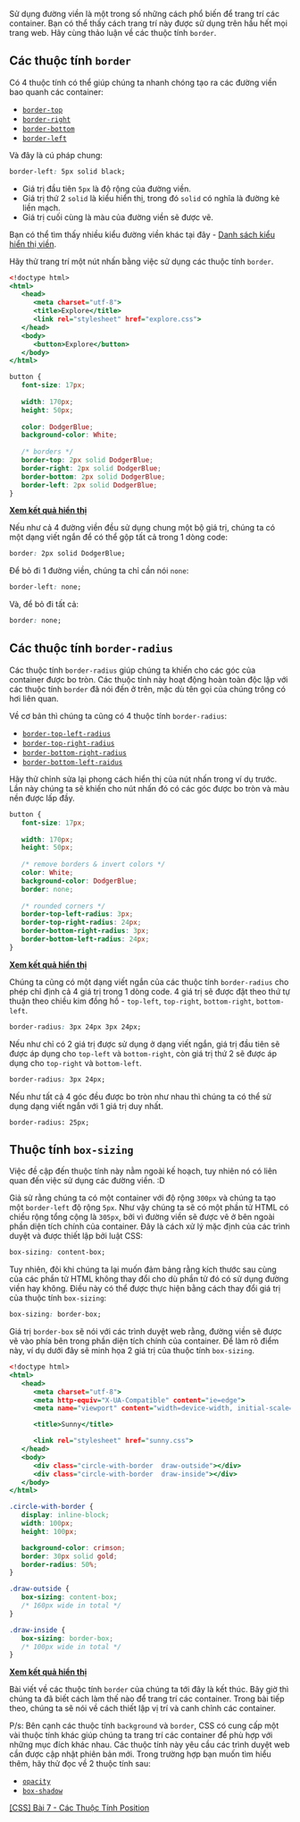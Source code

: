 Sử dụng đường viền là một trong số những cách phổ biến để trang trí các container. Bạn có thể thấy cách trang trí này được sử dụng trên hầu hết mọi trang web. Hãy cùng thảo luận về các thuộc tính `border`.

## Các thuộc tính `border`

Có 4 thuộc tính có thể giúp chúng ta nhanh chóng tạo ra các đường viền bao quanh các container:

- [`border-top`](https://www.w3schools.com/cssref/pr_border-top.asp)
- [`border-right`](https://www.w3schools.com/cssref/pr_border-right.asp)
- [`border-bottom`](https://www.w3schools.com/cssref/pr_border-bottom.asp)
- [`border-left`](https://www.w3schools.com/cssref/pr_border-left.asp)

Và đây là cú pháp chung:

```css
border-left: 5px solid black;
```

- Giá trị đầu tiên `5px` là độ rộng của đường viền.
- Giá trị thứ 2 `solid` là kiểu hiển thị, trong đó `solid` có nghĩa là đường kẻ liền mạch.
- Giá trị cuối cùng là màu của đường viền sẽ được vẽ.  

Bạn có thể tìm thấy nhiều kiểu đường viền khác tại đây - [Danh sách kiểu hiển thị viền](https://www.w3schools.com/cssref/pr_border-style.asp).

Hãy thử trang trí một nút nhấn bằng việc sử dụng các thuộc tính `border`.

```explore.html
<!doctype html>
<html>
   <head>
      <meta charset="utf-8">
      <title>Explore</title>
      <link rel="stylesheet" href="explore.css">
   </head>
   <body>
      <button>Explore</button>
   </body>
</html>
```

```explore.css
button {
   font-size: 17px;
   
   width: 170px;
   height: 50px;
   
   color: DodgerBlue;
   background-color: White;
   
   /* borders */
   border-top: 2px solid DodgerBlue;
   border-right: 2px solid DodgerBlue;
   border-bottom: 2px solid DodgerBlue;
   border-left: 2px solid DodgerBlue;
}
```

[**Xem kết quả hiển thị**](https://codepen.io/semiarthanoi/full/RwxPNWV)

Nếu như cả 4 đường viền đều sử dụng chung một bộ giá trị, chúng ta có một dạng viết ngắn để có thể gộp tất cả trong 1 dòng code:

```css
border: 2px solid DodgerBlue;
```

Để bỏ đi 1 đường viền, chúng ta chỉ cần nói `none`:

```css
border-left: none;
```

Và, để bỏ đi tất cả:

```css
border: none;
```

## Các thuộc tính `border-radius`

Các thuộc tính `border-radius` giúp chúng ta khiến cho các góc của container được bo tròn. Các thuộc tính này hoạt động hoàn toàn độc lập với các thuộc tính `border` đã nói đến ở trên, mặc dù tên gọi của chúng trông có hơi liên quan.

Về cơ bản thì chúng ta cũng có 4 thuộc tính `border-radius`:

- [`border-top-left-radius`](https://www.w3schools.com/cssref/css3_pr_border-top-left-radius.asp)
- [`border-top-right-radius`](https://www.w3schools.com/cssref/css3_pr_border-top-right-radius.asp)
- [`border-bottom-right-radius`](https://www.w3schools.com/cssref/css3_pr_border-bottom-right-radius.asp)
- [`border-bottom-left-raidus`](https://www.w3schools.com/cssref/css3_pr_border-bottom-left-radius.asp)

Hãy thử chỉnh sửa lại phong cách hiển thị của nút nhấn trong ví dụ trước. Lần này chúng ta sẽ khiến cho nút nhấn đó có các góc được bo tròn và màu nền được lấp đầy.

```explore.css
button {
   font-size: 17px;
   
   width: 170px;
   height: 50px;
   
   /* remove borders & invert colors */
   color: White;
   background-color: DodgerBlue;
   border: none;
   
   /* rounded corners */
   border-top-left-radius: 3px;
   border-top-right-radius: 24px;
   border-bottom-right-radius: 3px;
   border-bottom-left-radius: 24px;
}
```

[**Xem kết quả hiển thị**](https://codepen.io/semiarthanoi/full/oNpXgbz)

Chúng ta cũng có một dạng viết ngắn của các thuộc tính `border-radius` cho phép chỉ định cả 4 giá trị trong 1 dòng code. 4 giá trị sẽ được đặt theo thứ tự thuận theo chiều kim đồng hồ - `top-left`, `top-right`, `bottom-right`, `bottom-left`.

```css
border-radius: 3px 24px 3px 24px;
```

Nếu như chỉ có 2 giá trị được sử dụng ở dạng viết ngắn, giá trị đầu tiên sẽ được áp dụng cho `top-left` và `bottom-right`, còn giá trị thứ 2 sẽ được áp dụng cho `top-right` và `bottom-left`.

```css
border-radius: 3px 24px;
```

Nếu như tất cả 4 góc đều được bo tròn như nhau thì chúng ta có thể sử dụng dạng viết ngắn với 1 giá trị duy nhất.

`border-radius: 25px;`

## Thuộc tính `box-sizing`

Việc đề cập đến thuộc tính này nằm ngoài kế hoạch, tuy nhiên nó có liên quan đến việc sử dụng các đường viền. :D

Giả sử rằng chúng ta có một container với độ rộng `300px` và chúng ta tạo một `border-left` độ rộng `5px`. Như vậy chúng ta sẽ có một phần tử HTML có chiều rộng tổng cộng là `305px`, bởi vì đường viền sẽ được vẽ ở bên ngoài phần diện tích chính của container. Đây là cách xử lý mặc định của các trình duyệt và được thiết lập bởi luật CSS:

```css
box-sizing: content-box;
```

Tuy nhiên, đôi khi chúng ta lại muốn đảm bảng rằng kích thước sau cùng của các phần tử HTML không thay đổi cho dù phần tử đó có sử dụng đường viền hay không. Điều này có thể được thực hiện bằng cách thay đổi giá trị của thuộc tính `box-sizing`:

```css
box-sizing: border-box;
```

Giá trị `border-box` sẽ nói với các trình duyệt web rằng, đường viền sẽ được vẽ vào phía bên trong phần diện tích chính của container. Để làm rõ điểm này, ví dụ dưới đây sẽ minh họa 2 giá trị của thuộc tính `box-sizing`.

```sunny.html
<!doctype html>
<html>
   <head>
      <meta charset="utf-8">
      <meta http-equiv="X-UA-Compatible" content="ie=edge">
      <meta name="viewport" content="width=device-width, initial-scale=1, shrink-to-fit=no">

      <title>Sunny</title>

      <link rel="stylesheet" href="sunny.css">
   </head>
   <body>
      <div class="circle-with-border  draw-outside"></div>
      <div class="circle-with-border  draw-inside"></div>
   </body>
</html>
```

```sunny.css
.circle-with-border {
   display: inline-block;
   width: 100px;
   height: 100px;

   background-color: crimson;
   border: 30px solid gold;
   border-radius: 50%;
}

.draw-outside {
   box-sizing: content-box;
   /* 160px wide in total */
}

.draw-inside {
   box-sizing: border-box;
   /* 100px wide in total */
}
```

[**Xem kết quả hiển thị**](https://codepen.io/semiarthanoi/full/VwyLYaP)

Bài viết về các thuộc tính `border` của chúng ta tới đây là kết thúc. Bây giờ thì chúng ta
đã biết cách làm thế nào để trang trí các container. Trong bài tiếp theo, chúng ta sẽ nói
về cách thiết lập vị trí và canh chỉnh các container.

P/s: Bên cạnh các thuộc tính `background` và `border`, CSS có cung cấp một vài 
thuộc tính khác giúp chúng ta trang trí các container để phù hợp với những mục đích 
khác nhau. Các thuộc tính này yêu cầu các trình duyệt web cần được cập nhật phiên bản mới. Trong trường hợp bạn muốn tìm hiểu thêm, hãy thử đọc về 2 thuộc tính sau:

- [`opacity`](https://www.w3schools.com/cssref/css3_pr_opacity.asp)
- [`box-shadow`](https://www.w3schools.com/cssref/css3_pr_box-shadow.asp)

[[CSS] Bài 7 - Các Thuộc Tính Position](https://viblo.asia/p/3Q75wADDZWb)